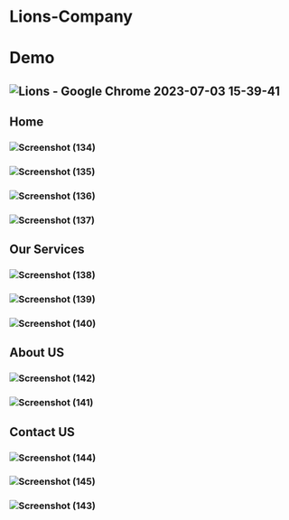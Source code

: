 # Lions-Company
# Demo
## ![Lions - Google Chrome 2023-07-03 15-39-41](https://github.com/NadeenMohammed/Lions-Company/assets/116906734/9bab1ca4-3b23-4f29-aa90-8582669a0ed2)
## Home
### ![Screenshot (134)](https://github.com/NadeenMohammed/Lions-Company/assets/116906734/1fd3b85b-49ae-4364-8468-a0c65bce6e3e)
### ![Screenshot (135)](https://github.com/NadeenMohammed/Lions-Company/assets/116906734/61bd716a-0330-4d29-a293-77bdfe8e032c)
### ![Screenshot (136)](https://github.com/NadeenMohammed/Lions-Company/assets/116906734/3f25e8d4-c165-4c59-b07a-b737835e1958)
### ![Screenshot (137)](https://github.com/NadeenMohammed/Lions-Company/assets/116906734/d194d8ae-8fd8-4f77-990e-c8b9567dc380)



## Our Services 

### ![Screenshot (138)](https://github.com/NadeenMohammed/Lions-Company/assets/116906734/e1ce0071-2ece-4606-80f2-9f02e6e5abf4)
### ![Screenshot (139)](https://github.com/NadeenMohammed/Lions-Company/assets/116906734/e8c9281e-707d-415a-adfa-f4144396def2)
### ![Screenshot (140)](https://github.com/NadeenMohammed/Lions-Company/assets/116906734/a6760594-7d68-4a45-a2ae-959a90e6eb16)


## About US

### ![Screenshot (142)](https://github.com/NadeenMohammed/Lions-Company/assets/116906734/0e41ec2a-6ad9-46e8-8092-503b8168fbd2)
### ![Screenshot (141)](https://github.com/NadeenMohammed/Lions-Company/assets/116906734/54e92dd9-9fdf-4c59-8d24-0da2c8d62c8a)


## Contact US

### ![Screenshot (144)](https://github.com/NadeenMohammed/Lions-Company/assets/116906734/ba9df99f-3c87-49c0-8a55-dc7ed987cde6)
### ![Screenshot (145)](https://github.com/NadeenMohammed/Lions-Company/assets/116906734/cf28e777-39c4-4a56-9bc0-9f5b8428a4c5)
### ![Screenshot (143)](https://github.com/NadeenMohammed/Lions-Company/assets/116906734/127c9939-5113-49cd-b3f4-655d2423e9a9)
